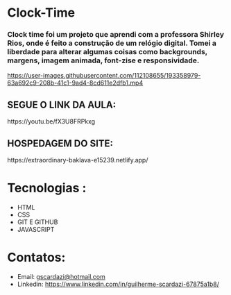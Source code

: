    # Clock-Time
<h3>Clock time foi um projeto que aprendi com a professora Shirley Rios, onde é feito a construção de um relógio digital. Tomei a liberdade para alterar algumas coisas como backgrounds, margens, imagem animada, font-zise e responsividade. </h3>

https://user-images.githubusercontent.com/112108655/193358979-63a692c9-208b-41c1-9ad4-8cd611e2dfb1.mp4


 <h2><strong>SEGUE  O LINK DA AULA:</strong></h2> https://youtu.be/fX3U8FRPkxg
<h2> <strong> HOSPEDAGEM DO SITE:</strong></h2> https://extraordinary-baklava-e15239.netlify.app/


# Tecnologias :
- HTML
- CSS
- GIT E GITHUB
- JAVASCRIPT

# Contatos:
- Email: gscardazi@hotmail.com
- Linkedin: https://www.linkedin.com/in/guilherme-scardazi-67875a1b8/
   
   
   
   
   
   
   
   
   
   

